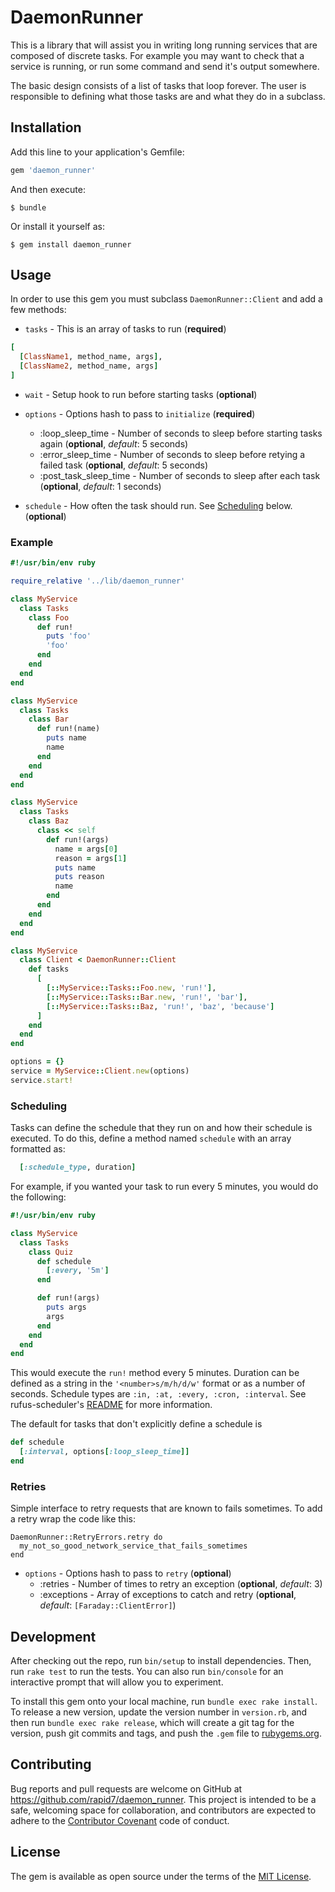 # DaemonRunner

This is a library that will assist you in writing long running services that are composed of discrete tasks.  For example you may want to check that a service is running, or run some command and send it's output somewhere.

The basic design consists of a list of tasks that loop forever.  The user is responsible to defining what those tasks are and what they do in a subclass.

## Installation

Add this line to your application's Gemfile:

```ruby
gem 'daemon_runner'
```

And then execute:

    $ bundle

Or install it yourself as:

    $ gem install daemon_runner

## Usage

In order to use this gem you must subclass `DaemonRunner::Client` and add a few methods:

* `tasks` - This is an array of tasks to run (**required**)

```ruby
[
  [ClassName1, method_name, args],
  [ClassName2, method_name, args]
]
  ```

* `wait` - Setup hook to run before starting tasks (**optional**)

* `options` - Options hash to pass to `initialize` (**required**)
    * :loop_sleep_time - Number of seconds to sleep before starting tasks again (**optional**, _default_: 5 seconds)
    * :error_sleep_time - Number of seconds to sleep before retying a failed task (**optional**, _default_: 5 seconds)
    * :post_task_sleep_time - Number of seconds to sleep after each task (**optional**, _default_: 1 seconds)

* `schedule` - How often the task should run. See [Scheduling](#scheduling) below. (**optional**)

### Example

```ruby
#!/usr/bin/env ruby

require_relative '../lib/daemon_runner'

class MyService
  class Tasks
    class Foo
      def run!
        puts 'foo'
        'foo'
      end
    end
  end
end

class MyService
  class Tasks
    class Bar
      def run!(name)
        puts name
        name
      end
    end
  end
end

class MyService
  class Tasks
    class Baz
      class << self
        def run!(args)
          name = args[0]
          reason = args[1]
          puts name
          puts reason
          name
        end
      end
    end
  end
end

class MyService
  class Client < DaemonRunner::Client
    def tasks
      [
        [::MyService::Tasks::Foo.new, 'run!'],
        [::MyService::Tasks::Bar.new, 'run!', 'bar'],
        [::MyService::Tasks::Baz, 'run!', 'baz', 'because']
      ]
    end
  end
end

options = {}
service = MyService::Client.new(options)
service.start!
```

### Scheduling
Tasks can define the schedule that they run on and how their schedule is executed.
To do this, define a method named `schedule` with an array formatted as:

```ruby
  [:schedule_type, duration]
```

For example, if you wanted your task to run every 5 minutes, you would do the
following:

```ruby
#!/usr/bin/env ruby

class MyService
  class Tasks
    class Quiz
      def schedule
        [:every, '5m']
      end

      def run!(args)
        puts args
        args
      end
    end
  end
end
```

This would execute the `run!` method every 5 minutes. Duration can be defined as a
string in the `'<number>s/m/h/d/w'` format or as a number of seconds. Schedule types
are `:in, :at, :every, :cron, :interval`. See rufus-scheduler's
[README](https://github.com/jmettraux/rufus-scheduler#in-at-every-interval-cron)
for more information.

The default for tasks that don't explicitly define a schedule is

```ruby
def schedule
  [:interval, options[:loop_sleep_time]]
end
```

### Retries
Simple interface to retry requests that are known to fails sometimes.  To add a retry wrap the code like this:

```
DaemonRunner::RetryErrors.retry do
  my_not_so_good_network_service_that_fails_sometimes
end
```

* `options` - Options hash to pass to `retry` (**optional**)
    * :retries - Number of times to retry an exception (**optional**, _default_: 3)
    * :exceptions - Array of exceptions to catch and retry (**optional**, _default_: `[Faraday::ClientError]`)


## Development

After checking out the repo, run `bin/setup` to install dependencies. Then, run `rake test` to run the tests. You can also run `bin/console` for an interactive prompt that will allow you to experiment.

To install this gem onto your local machine, run `bundle exec rake install`. To release a new version, update the version number in `version.rb`, and then run `bundle exec rake release`, which will create a git tag for the version, push git commits and tags, and push the `.gem` file to [rubygems.org](https://rubygems.org).

## Contributing

Bug reports and pull requests are welcome on GitHub at https://github.com/rapid7/daemon_runner. This project is intended to be a safe, welcoming space for collaboration, and contributors are expected to adhere to the [Contributor Covenant](http://contributor-covenant.org) code of conduct.


## License

The gem is available as open source under the terms of the [MIT License](http://opensource.org/licenses/MIT).
